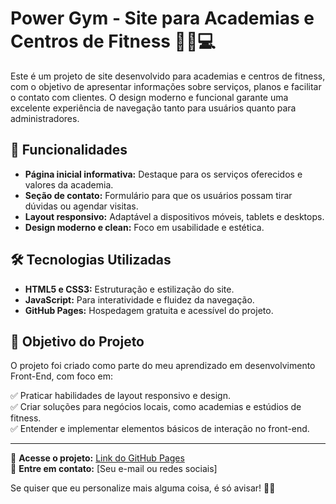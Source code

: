 # Power Gym - Site para Academias e Centros de Fitness 🏋️‍♂️💻  

Este é um projeto de site desenvolvido para academias e centros de fitness, com o objetivo de apresentar informações sobre serviços, planos e facilitar o contato com clientes. O design moderno e funcional garante uma excelente experiência de navegação tanto para usuários quanto para administradores.  

## 🚀 Funcionalidades  

- **Página inicial informativa:** Destaque para os serviços oferecidos e valores da academia.  
- **Seção de contato:** Formulário para que os usuários possam tirar dúvidas ou agendar visitas.  
- **Layout responsivo:** Adaptável a dispositivos móveis, tablets e desktops.  
- **Design moderno e clean:** Foco em usabilidade e estética.  

## 🛠️ Tecnologias Utilizadas  

- **HTML5 e CSS3:** Estruturação e estilização do site.  
- **JavaScript:** Para interatividade e fluidez da navegação.  
- **GitHub Pages:** Hospedagem gratuita e acessível do projeto.  

## 🎯 Objetivo do Projeto  

O projeto foi criado como parte do meu aprendizado em desenvolvimento Front-End, com foco em:  

✅ Praticar habilidades de layout responsivo e design.  
✅ Criar soluções para negócios locais, como academias e estúdios de fitness.  
✅ Entender e implementar elementos básicos de interação no front-end.  

---

🔗 **Acesse o projeto:** [Link do GitHub Pages](#)  
📩 **Entre em contato:** [Seu e-mail ou redes sociais]  

Se quiser que eu personalize mais alguma coisa, é só avisar! 🚀😊  

